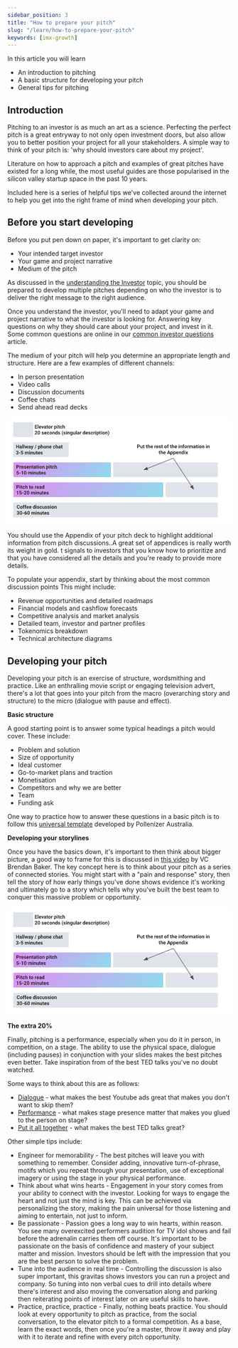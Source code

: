 ```yaml
---
sidebar_position: 3
title: "How to prepare your pitch"
slug: "/learn/how-to-prepare-your-pitch"
keywords: [imx-growth]
---
```


In this article you will learn

- An introduction to pitching
- A basic structure for developing your pitch
- General tips for pitching

## Introduction

Pitching to an investor is as much an art as a science. Perfecting the perfect pitch is a great entryway to not only open investment doors, but also allow you to better position your project for all your stakeholders. A simple way to think of your pitch is: 'why should investors care about my project'.

Literature on how to approach a pitch and examples of great pitches have existed for a long while, the most useful guides are those popularised in the silicon valley startup space in the past 10 years.

Included here is a series of helpful tips we've collected around the internet to help you get into the right frame of mind when developing your pitch.

## Before you start developing

Before you put pen down on paper, it's important to get clarity on:

- Your intended target investor
- Your game and project narrative
- Medium of the pitch

As discussed in the [understanding the Investor](understanding-the-investor) topic, you should be prepared to develop multiple pitches depending on who the investor is to deliver the right message to the right audience.

Once you understand the investor, you'll need to adapt your game and project narrative to what the investor is looking for. Answering key questions on why they should care about your project, and invest in it. Some common questions are online in our [common investor questions](common-investor-questions) article.

The medium of your pitch will help you determine an appropriate length and structure. Here are a few examples of different channels:

- In person presentation
- Video calls
- Discussion documents
- Coffee chats
- Send ahead read decks

![](../../../../static/img/learn/pitch-length-2.png)

You should use the Appendix of your pitch deck to highlight additional information from pitch discussions..A great set of appendices is really worth its weight in gold. t signals to investors that you know how to prioritize and that you have considered all the details and you're ready to provide more details.

To populate your appendix, start by thinking about the most common discussion points This might include:

- Revenue opportunities and detailed roadmaps
- Financial models and cashflow forecasts
- Competitive analysis and market analysis
- Detailed team, investor and partner profiles
- Tokenomics breakdown
- Technical architecture diagrams

## Developing your pitch

Developing your pitch is an exercise of structure, wordsmithing and practice. Like an enthralling movie script or engaging television advert, there's a lot that goes into your pitch from the macro (overarching story and structure) to the micro (dialogue with pause and effect).

**Basic structure**

A good starting point is to answer some typical headings a pitch would cover. These include:

- Problem and solution
- Size of opportunity
- Ideal customer
- Go-to-market plans and traction
- Monetisation
- Competitors and why we are better
- Team
- Funding ask

One way to practice how to answer these questions in a basic pitch is to follow this [universal template](https://www.slideshare.net/liubinskas/universal-startup-pitch-deck) developed by Pollenizer Australia.


**Developing your storylines**

Once you have the basics down, it's important to then think about bigger picture, a good way to frame for this is discussed in [this video](https://www.youtube.com/watch?v=xr1PKaoflLo) by VC Brendan Baker. The key concept here is to think about your pitch as a series of connected stories. You might start with a "pain and response" story, then tell the story of how early things you've done shows evidence it's working and ultimately go to a story which tells why you've built the best team to conquer this massive problem or opportunity.

![](../../../../static/img/learn/pitch-length-2.png)



**The extra 20%**

Finally, pitching is a performance, especially when you do it in person, in competition, on a stage. The ability to use the physical space, dialogue (including pauses) in conjunction with your slides makes the best pitches even better. Take inspiration from of the best TED talks you've no doubt watched.

Some ways to think about this are as follows:

- [Dialogue](https://www.youtube.com/watch?v=oFfHXJ8fAwg) - what makes the best Youtube ads great that makes you don't want to skip them? 
- [Performance](https://www.youtube.com/watch?v=XGirACdmiLM) - what makes stage presence matter that makes you glued to the person on stage? 
- [Put it all together](https://www.youtube.com/watch?v=-FOCpMAww28) - what makes the best TED talks great? 

Other simple tips include:

- Engineer for memorability - The best pitches will leave you with something to remember. Consider adding, innovative turn-of-phrase, motifs which you repeat through your presentation, use of exceptional imagery or using the stage in your physical performance.
- Think about what wins hearts - Engagement in your story comes from your ability to connect with the investor. Looking for ways to engage the heart and not just the mind is key. This can be achieved via personalizing the story, making the pain universal for those listening and aiming to entertain, not just to inform.
- Be passionate - Passion goes a long way to win hearts, within reason. You see many overexcited performers audition for TV idol shows and fail before the adrenalin carries them off course. It's important to be passionate on the basis of confidence and mastery of your subject matter and mission. Investors should be left with the impression that you are the best person to solve the problem.
- Tune into the audience in real time - Controlling the discussion is also super important, this gravitas shows investors you can run a project and company. So tuning into non verbal cues to drill into details where there's interest and also moving the conversation along and parking then reiterating points of interest later on are useful skills to have.
- Practice, practice, practice - Finally, nothing beats practice. You should look at every opportunity to pitch as practice, from the social conversation, to the elevator pitch to a formal competition. As a base, learn the exact words, then once you're a master, throw it away and play with it to iterate and refine with every pitch opportunity.